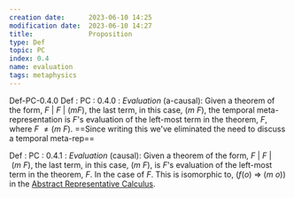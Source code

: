 ```yaml
---
creation date:		2023-06-10 14:25
modification date:	2023-06-10 14:27
title: 				Proposition
type: Def
topic: PC
index: 0.4
name: evaluation
tags: metaphysics
---
```

Def-PC-0.4.0
Def : PC : 0.4.0 : $Evaluation$ (a-causal): Given a theorem of the form, $F\ |\ F\ |\ (m F)$, the last term, in this case, $(m\ F)$, the temporal meta-representation is $F$'s evaluation of the left-most term in the theorem, $F$, where $F\ \neq (m\ F)$. 
==Since writing this we've eliminated the need to discuss a temporal meta-rep==

Def : PC : 0.4.1 : $Evaluation$ (causal): Given a theorem of the form, $F\ |\ F\ |\ (m\ F)$, the last term, in this case, $(m\ F)$, is $F$'s evaluation of the left-most term in the theorem, $F$. In the case of $F$. This is isomorphic to, ($f(o)\ \Rightarrow\ (m \ o)$) in the [Abstract Representative Calculus](Abstract%20Representative%20Calculus.md).
